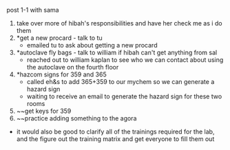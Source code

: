 post 1-1 with sama
1. take over more of hibah's responsibilities and have her check me as i do them
2. *get a new procard - talk to tu
	- emailed tu to ask about getting a new procard
3. *autoclave fly bags - talk to william if hibah can't get anything from sal
	- reached out to william kaplan to see who we can contact about using the autoclave on the fourth floor 
4. *hazcom signs for 359 and 365
	- called eh&s to add 365+359 to our mychem so we can generate a hazard sign
	- waiting to receive an email to generate the hazard sign for these two rooms
5. ~~get keys for 359
6. ~~practice adding something to the agora

- it would also be good to clarify all of the trainings required for the lab, and the figure out the training matrix and get everyone to fill them out